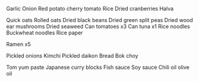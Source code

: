 Garlic
Onion
Red potato 
cherry tomato 
Rice
Dried cranberries 
Halva

Quick oats
Rolled oats
Dried black beans
Dried green split peas
Dried wood ear mushrooms
Dried seaweed
Can tomatoes x3
Can tuna x1
Rice noodles
Buckwheat noodles
Rice paper

Ramen x5

Pickled onions
Kimchi
Pickled daikon
Bread
Bok choy



Tom yum paste
Japanese curry blocks
Fish sauce
Soy sauce
Chili oil
olive oil 
